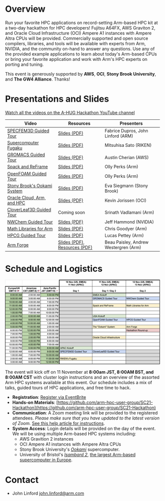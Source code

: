 # Overview

Run your favorite HPC applications on record-setting Arm-based HPC kit at a two-day hackathon for HPC developers!  Fujitsu A64FX, AWS Graviton 2, and Oracle Cloud Infrastructure (OCI) Ampere A1 instances with Ampere Altra CPUs will be provided.  Commercially supported and open source compilers, libraries, and tools will be available with experts from Arm, NVIDIA, and the community on-hand to answer any questions.  Use any of the provided example applications to learn about today's Arm-based CPUs or bring your favorite application and work with Arm's HPC experts on porting and tuning.  

This event is generously supported by **AWS**, **OCI**, **Stony Brook University**, and **The GW4 Alliance**.  Thanks!

# Presentations and Slides

[Watch all the videos on the A-HUG Hackathon YouTube channel](https://www.youtube.com/playlist?list=PLaWQAhTtIa_pmQlEMPfl2XUpa90M2bp2a)

| Video                    | Resources                   | Presenters                    |
| ------------------------ | ------------------------ | ----------------------------- |
| [SPECFEM3D Guided Tour](https://youtu.be/SAt6tJ9IqwA) | [Slides (PDF)](https://drive.google.com/file/d/11ueDwJH0pKXy2D7WXaxrUs4M-MPMuReU/view?usp=sharing) | Fabrice Dupros, John Linford (ARM) |
| [Supercomputer Fugaku](https://youtu.be/oO5GN1kaFFc) | [Slides (PDF)](https://drive.google.com/file/d/1qQi9qtQVjAhw2ELrLuiVojoDP8PReXCp/view?usp=sharing) | Mitsuhisa Sato (RIKEN) |
| [GROMACS Guided Tour](https://www.youtube.com/watch?v=PBhTPpjn8QE) | [Slides (PDF)](https://drive.google.com/file/d/1ep07I99Fhu1lnkOuCD74DNEXZN4eejb3/view?usp=sharing) | Austin Cherian (AWS) | 
| [Spack and ReFrame](https://www.youtube.com/watch?v=E5bwCtRZmRQ) | [Slides (PDF)](https://drive.google.com/file/d/18CKvnNnP9JwVLKv4k2vzJ96JwAqNKz95/view?usp=sharing) | Olly Perks (Arm) | 
| [OpenFOAM Guided Tour](https://youtu.be/RuiwsnPkoic) | [Slides (PDF)](https://drive.google.com/file/d/1CRwht3mg1Uw47WENE0TOY3pys2pJHUm1/view?usp=sharing) | Olly Perks (Arm) |
| [Stony Brook's Ookami System](https://youtu.be/DoBDe2plgI8) | [Slides (PDF)](https://drive.google.com/file/d/1YhXn9tSrnEld6ecUKozFD3kTztXBd-ph/view?usp=sharing) | Eva Siegmann (Stony Brook) |
| [Oracle Cloud, Arm, and HPC](https://www.youtube.com/watch?v=_dDMn1ckqhQ) | [Slides (PDF)](https://drive.google.com/file/d/174mBZuXlwBN4U714MEIi4_1wu6MaMFZj/view?usp=sharing) | Kevin Jorissen (OCI) |
| [CloverLeaf3D Guided Tour](https://youtu.be/CTTclw1O-EY) | Coming soon | Srinath Vadlamani (Arm) |
| [NWChem Guided Tour](https://youtu.be/GJ_oubwXUXA) | [Slides (PDF)](https://drive.google.com/file/d/1OCdlCRWeEXkJ9hRIoH07FwZFCElE1TEK/view?usp=sharing) | Jeff Hammond (NVIDIA) |
| [Math Libraries for Arm](https://youtu.be/gzwq3iCP4mE) | [Slides (PDF)](https://drive.google.com/file/d/1joHHe_GnlsDBaUx6rhHUDJIFtWVFaCw2/view?usp=sharing) | Chris Goodyer (Arm) |
| [HPCG Guided Tour](https://youtu.be/BlrjZWmCBdU) | [Slides (PDF)](https://drive.google.com/file/d/1LybFIwvWpt-QgOz2ByNxS6kns22CplrZ/view?usp=sharing) | Lucas Pettey (Arm) |
| [Arm Forge](https://youtu.be/J7a5TmwAtKw) | [Slides (PDF)](https://drive.google.com/file/d/1xGC7uvUvWECS6YbswpZTLy8GNkfjrF8y/view?usp=sharing), [Resources (PDF)](https://drive.google.com/file/d/1Mvj26VjPoy6L7Lc6V55RoCPH6-iEUI5t/view?usp=sharing) | Beau Paisley, Andrew Westergren (Arm) |


# Schedule and Logistics

![Schedule](schedule.png)

The event will kick off on 11 November at **8:00am JST, 8:00AM BST, and 8:00AM CST** with cluster login 
instructions and an overview of the assorted Arm HPC systems available at this event.
Our schedule includes a mix of talks, guided tours of HPC applications, and free time to hack.
        
 * **Registration**: [Register via EventBrite](https://www.eventbrite.com/e/arm-hpc-users-group-sc21-hackathon-registration-189172338557)
 * **Hands-on Materials**: [https://github.com/arm-hpc-user-group/SC21-Hackathon](https://github.com/arm-hpc-user-group/SC21-Hackathon)
 * **Communication**: A Zoom meeting link will be provided to the registered attendees. *Please make sure that you have updated to the latest version of Zoom.*  [See this help article for instructions](https://support.zoom.us/hc/en-us/articles/201362233-Upgrade-update-to-the-latest-version).
 * **System Access**: Login details will be provided on the day of the event.  We will be using multiple Arm-based HPC systems including:
   * AWS Gravition 2 instances
   * OCI Ampere A1 instances with Ampere Altra CPUs
   * Stony Brook University's [_Ookami_](https://www.stonybrook.edu/commcms/ookami/) supercomputer.
   * University of Bristol's [_Isambard 2_](https://gw4-isambard.github.io/docs/), [the largest Arm-based supercomputer in Europe](https://insidehpc.com/2020/02/isambard-2-at-uk-met-office-to-be-largest-arm-supercomputer-in-europe/).

# Contact

 * John Linford <john.linford@arm.com>
